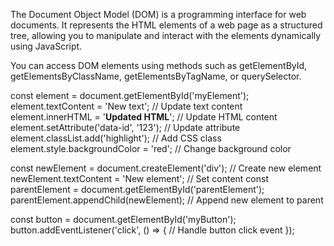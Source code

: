 The Document Object Model (DOM) is a programming interface for web documents. It represents the HTML elements of a web page as a structured tree, allowing you to manipulate and interact with the elements dynamically using JavaScript.

You can access DOM elements using methods such as getElementById, getElementsByClassName, getElementsByTagName, or querySelector.

const element = document.getElementById('myElement');
element.textContent = 'New text'; // Update text content
element.innerHTML = '<strong>Updated HTML</strong>'; // Update HTML content
element.setAttribute('data-id', '123'); // Update attribute
element.classList.add('highlight'); // Add CSS class
element.style.backgroundColor = 'red'; // Change background color

const newElement = document.createElement('div'); // Create new element
newElement.textContent = 'New element'; // Set content
const parentElement = document.getElementById('parentElement');
parentElement.appendChild(newElement); // Append new element to parent


const button = document.getElementById('myButton');
button.addEventListener('click', () => {
  // Handle button click event
});
